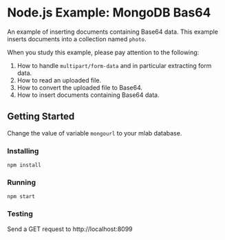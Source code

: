 # Node.js Example: MongoDB Bas64
An example of inserting documents containing Base64 data.  This example inserts documents into a collection named `photo`.

When you study this example, please pay attention to the following:
1. How to handle `multipart/form-data` and in particular extracting form data.
2. How to read an uploaded file.
3. How to convert the uploaded file to Base64.
4. How to insert documents containing Base64 data.

## Getting Started
Change the value of variable `mongourl` to your mlab database.
### Installing
```
npm install
```
### Running
```
npm start
```
### Testing
Send a GET request to http://localhost:8099
